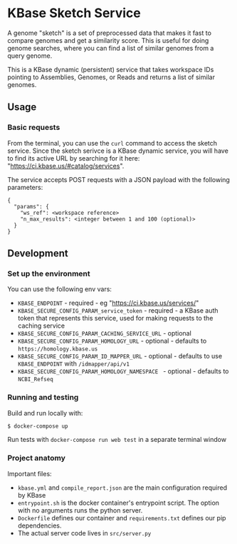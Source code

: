 # KBase Sketch Service

A genome "sketch" is a set of preprocessed data that makes it fast to compare genomes and get a similarity score. This is useful for doing genome searches, where you can find a list of similar genomes from a query genome.

This is a KBase dynamic (persistent) service that takes workspace IDs pointing to Assemblies, Genomes, or Reads and returns a list of similar genomes.

## Usage

### Basic requests

From the terminal, you can use the `curl` command to access the sketch service. Since the sketch serivce is a KBase dynamic service, you will have to find its active URL by searching for it here: "https://ci.kbase.us/#catalog/services".

The service accepts POST requests with a JSON payload with the following parameters:

```
{
  "params": {
    "ws_ref": <workspace reference>
    "n_max_results": <integer between 1 and 100 (optional)>
  }
}
```

## Development

### Set up the environment

You can use the following env vars:

- `KBASE_ENDPOINT` - required - eg "https://ci.kbase.us/services/"
- `KBASE_SECURE_CONFIG_PARAM_service_token` - required - a KBase auth token that represents this service, used for making requests to the caching service
- `KBASE_SECURE_CONFIG_PARAM_CACHING_SERVICE_URL` - optional
- `KBASE_SECURE_CONFIG_PARAM_HOMOLOGY_URL` - optional - defaults to `https://homology.kbase.us`
- `KBASE_SECURE_CONFIG_PARAM_ID_MAPPER_URL` - optional - defaults to use `KBASE_ENDPOINT` with `/idmapper/api/v1`
- `KBASE_SECURE_CONFIG_PARAM_HOMOLOGY_NAMESPACE ` - optional - defaults to `NCBI_Refseq`

### Running and testing

Build and run locally with:

```sh
$ docker-compose up
```

Run tests with `docker-compose run web test` in a separate terminal window

### Project anatomy

Important files:

* `kbase.yml` and `compile_report.json` are the main configuration required by KBase
* `entrypoint.sh` is the docker container's entrypoint script. The option with no arguments runs the python server.
* `Dockerfile` defines our container and `requirements.txt` defines our pip dependencies.
* The actual server code lives in `src/server.py`
